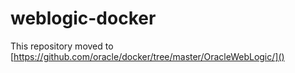 # weblogic-docker
This repository moved to [https://github.com/oracle/docker/tree/master/OracleWebLogic/]()
